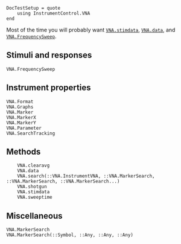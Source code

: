 ```@meta
DocTestSetup = quote
    using InstrumentControl.VNA
end
```

Most of the time you will probably want [`VNA.stimdata`](@ref), [`VNA.data`](@ref),
and [`VNA.FrequencySweep`](@ref).

## Stimuli and responses

```@docs
VNA.FrequencySweep
```

## Instrument properties

```@docs
VNA.Format
VNA.Graphs
VNA.Marker
VNA.MarkerX
VNA.MarkerY
VNA.Parameter
VNA.SearchTracking
```

## Methods

```@docs
    VNA.clearavg
    VNA.data
    VNA.search(::VNA.InstrumentVNA, ::VNA.MarkerSearch, ::VNA.MarkerSearch, ::VNA.MarkerSearch...)
    VNA.shotgun
    VNA.stimdata
    VNA.sweeptime
```

## Miscellaneous

```@docs
VNA.MarkerSearch
VNA.MarkerSearch(::Symbol, ::Any, ::Any, ::Any)
```
